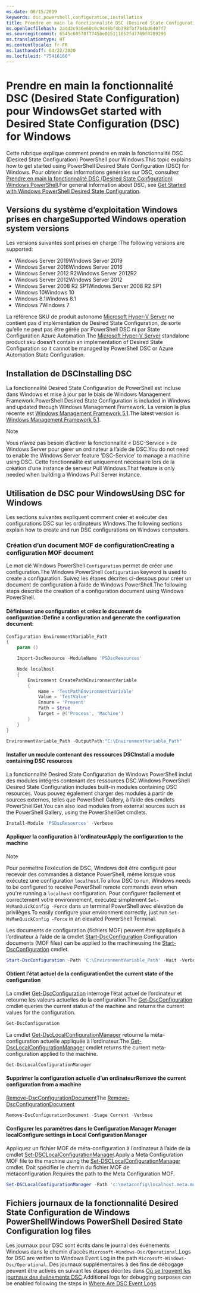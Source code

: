 ```yaml
---
ms.date: 08/15/2019
keywords: dsc,powershell,configuration,installation
title: Prendre en main la fonctionnalité DSC (Desired State Configuration) pour Windows
ms.openlocfilehash: 2add2c936e60c0c9446bf4b398fbf7b4bd6407f7
ms.sourcegitcommit: 6545c60578f7745be015111052fd7769f8289296
ms.translationtype: HT
ms.contentlocale: fr-FR
ms.lasthandoff: 04/22/2020
ms.locfileid: "75416160"
---
```

# <a name="get-started-with-desired-state-configuration-dsc-for-windows"></a><span data-ttu-id="de6ce-103">Prendre en main la fonctionnalité DSC (Desired State Configuration) pour Windows</span><span class="sxs-lookup"><span data-stu-id="de6ce-103">Get started with Desired State Configuration (DSC) for Windows</span></span>

<span data-ttu-id="de6ce-104">Cette rubrique explique comment prendre en main la fonctionnalité DSC (Desired State Configuration) PowerShell pour Windows.</span><span class="sxs-lookup"><span data-stu-id="de6ce-104">This topic explains how to get started using PowerShell Desired State Configuration (DSC) for Windows.</span></span>
<span data-ttu-id="de6ce-105">Pour obtenir des informations générales sur DSC, consultez [Prendre en main la fonctionnalité DSC (Desired State Configuration) Windows PowerShell](../overview/overview.md).</span><span class="sxs-lookup"><span data-stu-id="de6ce-105">For general information about DSC, see [Get Started with Windows PowerShell Desired State Configuration](../overview/overview.md).</span></span>

## <a name="supported-windows-operation-system-versions"></a><span data-ttu-id="de6ce-106">Versions du système d’exploitation Windows prises en charge</span><span class="sxs-lookup"><span data-stu-id="de6ce-106">Supported Windows operation system versions</span></span>

<span data-ttu-id="de6ce-107">Les versions suivantes sont prises en charge :</span><span class="sxs-lookup"><span data-stu-id="de6ce-107">The following versions are supported:</span></span>

- <span data-ttu-id="de6ce-108">Windows Server 2019</span><span class="sxs-lookup"><span data-stu-id="de6ce-108">Windows Server 2019</span></span>
- <span data-ttu-id="de6ce-109">Windows Server 2016</span><span class="sxs-lookup"><span data-stu-id="de6ce-109">Windows Server 2016</span></span>
- <span data-ttu-id="de6ce-110">Windows Server 2012 R2</span><span class="sxs-lookup"><span data-stu-id="de6ce-110">Windows Server 2012R2</span></span>
- <span data-ttu-id="de6ce-111">Windows Server 2012</span><span class="sxs-lookup"><span data-stu-id="de6ce-111">Windows Server 2012</span></span>
- <span data-ttu-id="de6ce-112">Windows Server 2008 R2 SP1</span><span class="sxs-lookup"><span data-stu-id="de6ce-112">Windows Server 2008 R2 SP1</span></span>
- <span data-ttu-id="de6ce-113">Windows 10</span><span class="sxs-lookup"><span data-stu-id="de6ce-113">Windows 10</span></span>
- <span data-ttu-id="de6ce-114">Windows 8.1</span><span class="sxs-lookup"><span data-stu-id="de6ce-114">Windows 8.1</span></span>
- <span data-ttu-id="de6ce-115">Windows 7</span><span class="sxs-lookup"><span data-stu-id="de6ce-115">Windows 7</span></span>

<span data-ttu-id="de6ce-116">La référence SKU de produit autonome [Microsoft Hyper-V Server](/windows-server/virtualization/hyper-v/hyper-v-server-2016) ne contient pas d’implémentation de Desired State Configuration, de sorte qu’elle ne peut pas être gérée par PowerShell DSC ni par State Configuration Azure Automation.</span><span class="sxs-lookup"><span data-stu-id="de6ce-116">The [Microsoft Hyper-V Server](/windows-server/virtualization/hyper-v/hyper-v-server-2016) standalone product sku doesn't contain an implementation of Desired State Configuration so it cannot be managed by PowerShell DSC or Azure Automation State Configuration.</span></span>

## <a name="installing-dsc"></a><span data-ttu-id="de6ce-117">Installation de DSC</span><span class="sxs-lookup"><span data-stu-id="de6ce-117">Installing DSC</span></span>

<span data-ttu-id="de6ce-118">La fonctionnalité Desired State Configuration de PowerShell est incluse dans Windows et mise à jour par le biais de Windows Management Framework.</span><span class="sxs-lookup"><span data-stu-id="de6ce-118">PowerShell Desired State Configuration is included in Windows and updated through Windows Management Framework.</span></span> <span data-ttu-id="de6ce-119">La version la plus récente est [Windows Management Framework 5.1](https://www.microsoft.com/en-us/download/details.aspx?id=54616).</span><span class="sxs-lookup"><span data-stu-id="de6ce-119">The latest version is [Windows Management Framework 5.1](https://www.microsoft.com/en-us/download/details.aspx?id=54616).</span></span>

> [!NOTE]
> <span data-ttu-id="de6ce-120">Vous n’avez pas besoin d’activer la fonctionnalité « DSC-Service » de Windows Server pour gérer un ordinateur à l’aide de DSC.</span><span class="sxs-lookup"><span data-stu-id="de6ce-120">You do not need to enable the Windows Server feature 'DSC-Service' to manage a machine using DSC.</span></span>
> <span data-ttu-id="de6ce-121">Cette fonctionnalité est uniquement nécessaire lors de la création d’une instance de serveur Pull Windows.</span><span class="sxs-lookup"><span data-stu-id="de6ce-121">That feature is only needed when building a Windows Pull Server instance.</span></span>

## <a name="using-dsc-for-windows"></a><span data-ttu-id="de6ce-122">Utilisation de DSC pour Windows</span><span class="sxs-lookup"><span data-stu-id="de6ce-122">Using DSC for Windows</span></span>

<span data-ttu-id="de6ce-123">Les sections suivantes expliquent comment créer et exécuter des configurations DSC sur les ordinateurs Windows.</span><span class="sxs-lookup"><span data-stu-id="de6ce-123">The following sections explain how to create and run DSC configurations on Windows computers.</span></span>

### <a name="creating-a-configuration-mof-document"></a><span data-ttu-id="de6ce-124">Création d’un document MOF de configuration</span><span class="sxs-lookup"><span data-stu-id="de6ce-124">Creating a configuration MOF document</span></span>

<span data-ttu-id="de6ce-125">Le mot clé Windows PowerShell `Configuration` permet de créer une configuration.</span><span class="sxs-lookup"><span data-stu-id="de6ce-125">The Windows PowerShell `Configuration` keyword is used to create a configuration.</span></span>
<span data-ttu-id="de6ce-126">Suivez les étapes décrites ci-dessous pour créer un document de configuration à l’aide de Windows PowerShell.</span><span class="sxs-lookup"><span data-stu-id="de6ce-126">The following steps describe the creation of a configuration document using Windows PowerShell.</span></span>

#### <a name="define-a-configuration-and-generate-the-configuration-document"></a><span data-ttu-id="de6ce-127">Définissez une configuration et créez le document de configuration :</span><span class="sxs-lookup"><span data-stu-id="de6ce-127">Define a configuration and generate the configuration document:</span></span>

```powershell
Configuration EnvironmentVariable_Path
{
    param ()

    Import-DscResource -ModuleName 'PSDscResources'

    Node localhost
    {
        Environment CreatePathEnvironmentVariable
        {
            Name = 'TestPathEnvironmentVariable'
            Value = 'TestValue'
            Ensure = 'Present'
            Path = $true
            Target = @('Process', 'Machine')
        }
    }
}

EnvironmentVariable_Path -OutputPath:"C:\EnvironmentVariable_Path"
```

#### <a name="install-a-module-containing-dsc-resources"></a><span data-ttu-id="de6ce-128">Installer un module contenant des ressources DSC</span><span class="sxs-lookup"><span data-stu-id="de6ce-128">Install a module containing DSC resources</span></span>

<span data-ttu-id="de6ce-129">La fonctionnalité Desired State Configuration de Windows PowerShell inclut des modules intégrés contenant des ressources DSC.</span><span class="sxs-lookup"><span data-stu-id="de6ce-129">Windows PowerShell Desired State Configuration includes built-in modules containing DSC resources.</span></span>
<span data-ttu-id="de6ce-130">Vous pouvez également charger des modules à partir de sources externes, telles que PowerShell Gallery, à l’aide des cmdlets PowerShellGet.</span><span class="sxs-lookup"><span data-stu-id="de6ce-130">You can also load modules from external sources such as the PowerShell Gallery, using the PowerShellGet cmdlets.</span></span>

```PowerShell
Install-Module 'PSDscResources' -Verbose
```

#### <a name="apply-the-configuration-to-the-machine"></a><span data-ttu-id="de6ce-131">Appliquer la configuration à l’ordinateur</span><span class="sxs-lookup"><span data-stu-id="de6ce-131">Apply the configuration to the machine</span></span>

> [!NOTE]
> <span data-ttu-id="de6ce-132">Pour permettre l’exécution de DSC, Windows doit être configuré pour recevoir des commandes à distance PowerShell, même lorsque vous exécutez une configuration `localhost`.</span><span class="sxs-lookup"><span data-stu-id="de6ce-132">To allow DSC to run, Windows needs to be configured to receive PowerShell remote commands even when you're running a `localhost` configuration.</span></span> <span data-ttu-id="de6ce-133">Pour configurer facilement et correctement votre environnement, exécutez simplement `Set-WsManQuickConfig -Force` dans un terminal PowerShell avec élévation de privilèges.</span><span class="sxs-lookup"><span data-stu-id="de6ce-133">To easily configure your environment correctly, just run `Set-WsManQuickConfig -Force` in an elevated PowerShell Terminal.</span></span>

<span data-ttu-id="de6ce-134">Les documents de configuration (fichiers MOF) peuvent être appliqués à l’ordinateur à l’aide de la cmdlet [Start-DscConfiguration](/powershell/module/psdesiredstateconfiguration/start-dscconfiguration).</span><span class="sxs-lookup"><span data-stu-id="de6ce-134">Configuration documents (MOF files) can be applied to the machineusing the [Start-DscConfiguration](/powershell/module/psdesiredstateconfiguration/start-dscconfiguration) cmdlet.</span></span>

```powershell
Start-DscConfiguration -Path 'C:\EnvironmentVariable_Path' -Wait -Verbose
```

#### <a name="get-the-current-state-of-the-configuration"></a><span data-ttu-id="de6ce-135">Obtient l’état actuel de la configuration</span><span class="sxs-lookup"><span data-stu-id="de6ce-135">Get the current state of the configuration</span></span>

<span data-ttu-id="de6ce-136">La cmdlet [Get-DscConfiguration](/powershell/module/psdesiredstateconfiguration/get-dscconfiguration) interroge l’état actuel de l’ordinateur et retourne les valeurs actuelles de la configuration.</span><span class="sxs-lookup"><span data-stu-id="de6ce-136">The [Get-DscConfiguration](/powershell/module/psdesiredstateconfiguration/get-dscconfiguration) cmdlet queries the current status of the machine and returns the current values for the configuration.</span></span>

```powershell
Get-DscConfiguration
```

<span data-ttu-id="de6ce-137">La cmdlet [Get-DscLocalConfigurationManager](/powershell/module/psdesiredstateconfiguration/get-dscLocalConfigurationManager) retourne la méta-configuration actuelle appliquée à l’ordinateur.</span><span class="sxs-lookup"><span data-stu-id="de6ce-137">The [Get-DscLocalConfigurationManager](/powershell/module/psdesiredstateconfiguration/get-dscLocalConfigurationManager) cmdlet returns the current meta-configuration applied to the machine.</span></span>

```powershell
Get-DscLocalConfigurationManager
```

#### <a name="remove-the-current-configuration-from-a-machine"></a><span data-ttu-id="de6ce-138">Supprimer la configuration actuelle d’un ordinateur</span><span class="sxs-lookup"><span data-stu-id="de6ce-138">Remove the current configuration from a machine</span></span>

<span data-ttu-id="de6ce-139">[Remove-DscConfigurationDocument](/powershell/module/psdesiredstateconfiguration/remove-dscconfigurationdocument)</span><span class="sxs-lookup"><span data-stu-id="de6ce-139">The [Remove-DscConfigurationDocument](/powershell/module/psdesiredstateconfiguration/remove-dscconfigurationdocument)</span></span>

```powershell
Remove-DscConfigurationDocument -Stage Current -Verbose
```

#### <a name="configure-settings-in-local-configuration-manager"></a><span data-ttu-id="de6ce-140">Configurer les paramètres dans le Configuration Manager Manager local</span><span class="sxs-lookup"><span data-stu-id="de6ce-140">Configure settings in Local Configuration Manager</span></span>

<span data-ttu-id="de6ce-141">Appliquez un fichier MOF de méta-configuration à l’ordinateur à l’aide de la cmdlet [Set-DSCLocalConfigurationManager](/powershell/module/PSDesiredStateConfiguration/Set-DscLocalConfigurationManager).</span><span class="sxs-lookup"><span data-stu-id="de6ce-141">Apply a Meta Configuration MOF file to the machine using the [Set-DSCLocalConfigurationManager](/powershell/module/PSDesiredStateConfiguration/Set-DscLocalConfigurationManager) cmdlet.</span></span>
<span data-ttu-id="de6ce-142">Doit spécifier le chemin du fichier MOF de métaconfiguration.</span><span class="sxs-lookup"><span data-stu-id="de6ce-142">Requires the path to the Meta Configuration MOF.</span></span>

```powershell
Set-DSCLocalConfigurationManager -Path 'c:\metaconfig\localhost.meta.mof' -Verbose
```

## <a name="windows-powershell-desired-state-configuration-log-files"></a><span data-ttu-id="de6ce-143">Fichiers journaux de la fonctionnalité Desired State Configuration de Windows PowerShell</span><span class="sxs-lookup"><span data-stu-id="de6ce-143">Windows PowerShell Desired State Configuration log files</span></span>

<span data-ttu-id="de6ce-144">Les journaux pour DSC sont écrits dans le journal des événements Windows dans le chemin d’accès `Microsoft-Windows-Dsc/Operational`.</span><span class="sxs-lookup"><span data-stu-id="de6ce-144">Logs for DSC are written to Windows Event Log in the path `Microsoft-Windows-Dsc/Operational`.</span></span>
<span data-ttu-id="de6ce-145">Des journaux supplémentaires à des fins de débogage peuvent être activés en suivant les étapes décrites dans [Où se trouvent les journaux des événements DSC](/powershell/scripting/dsc/troubleshooting/troubleshooting#where-are-dsc-event-logs).</span><span class="sxs-lookup"><span data-stu-id="de6ce-145">Additional logs for debugging purposes can be enabled following the steps in [Where Are DSC Event Logs](/powershell/scripting/dsc/troubleshooting/troubleshooting#where-are-dsc-event-logs).</span></span>
